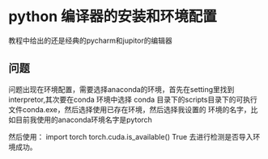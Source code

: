 # python 编译器的安装和环境配置

教程中给出的还是经典的pycharm和jupitor的编辑器

## 问题
问题出现在环境配置，需要选择anaconda的环境，首先在setting里找到interpretor,其次要在conda 环境中选择 conda 目录下的scripts目录下的可执行文件conda.exe，然后选择使用已存在环境，然后选择我设置的
环境的名字，比如目前我使用的anaconda环境名字是pytorch

然后使用：
import torch
torch.cuda.is_available()
True
去进行检测是否导入环境成功。
